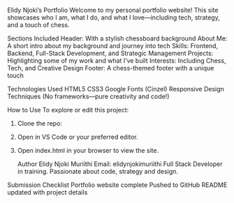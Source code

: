 Elidy Njoki’s Portfolio
Welcome to my personal portfolio website! This site showcases who I am, what I do, and what I love—including tech, strategy, and a touch of chess.

 Sections Included
Header: With a stylish chessboard background
About Me: A short intro about my background and journey into tech
Skills: Frontend, Backend, Full-Stack Development, and Strategic Management
Projects: Highlighting some of my work and what I’ve built
Interests: Including Chess, Tech, and Creative Design
Footer: A chess-themed footer with a unique touch

Technologies Used
HTML5
CSS3
Google Fonts (Cinzel)
Responsive Design Techniques
(No frameworks—pure creativity and code!)

How to Use
To explore or edit this project:
1. Clone the repo:
2. Open in VS Code or your preferred editor.
3. Open index.html in your browser to view the site.

   Author
   Elidy Njoki Muriithi
   Email: elidynjokimuriithi
   Full Stack Developer in training.
   Passionate about code, strategy and design.

  Submission Checklist
Portfolio website complete
Pushed to GitHub
README updated with project details

